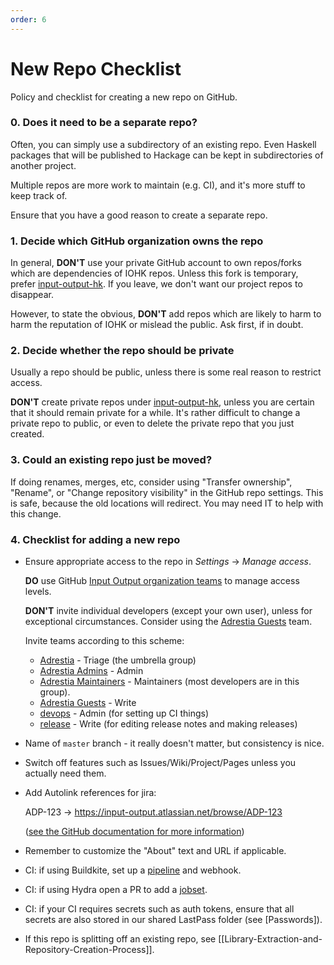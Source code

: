 ```yaml
---
order: 6
---
```


# New Repo Checklist

Policy and checklist for creating a new repo on GitHub.

[input-output-hk]: https://github.com/input-output-hk
[teams]: https://github.com/orgs/input-output-hk/teams
[Adrestia]: https://github.com/orgs/input-output-hk/teams/adrestia
[Adrestia Admins]: https://github.com/orgs/input-output-hk/teams/adrestia-admins
[Adrestia Maintainers]: https://github.com/orgs/input-output-hk/teams/adrestia-maintainers
[Adrestia Guests]: https://github.com/orgs/input-output-hk/teams/adrestia-guests
[devops]: https://github.com/orgs/input-output-hk/teams/devops
[release]: https://github.com/orgs/input-output-hk/teams/release

### 0. Does it need to be a separate repo?

Often, you can simply use a subdirectory of an existing repo. Even
Haskell packages that will be published to Hackage can be kept in
subdirectories of another project.

Multiple repos are more work to maintain (e.g. CI), and it's more
stuff to keep track of.

Ensure that you have a good reason to create a separate repo.

### 1. Decide which GitHub organization owns the repo

In general, **DON'T** use your private GitHub account to own
repos/forks which are dependencies of IOHK repos. Unless this fork is
temporary, prefer [input-output-hk][]. If you leave, we don't want our
project repos to disappear.

However, to state the obvious, **DON'T** add repos which are likely to
harm to harm the reputation of IOHK or mislead the public. Ask first,
if in doubt.

### 2. Decide whether the repo should be private

Usually a repo should be public, unless there is some real reason to
restrict access.

**DON'T** create private repos under [input-output-hk][], unless you
are certain that it should remain private for a while. It's rather
difficult to change a private repo to public, or even to delete the
private repo that you just created.

### 3. Could an existing repo just be moved?

If doing renames, merges, etc, consider using "Transfer ownership",
"Rename", or "Change repository visibility" in the GitHub repo
settings. This is safe, because the old locations will redirect. You
may need IT to help with this change.

### 4. Checklist for adding a new repo

- Ensure appropriate access to the repo in _Settings_ → _Manage access_.

  **DO** use GitHub [Input Output organization teams][teams] to manage access levels.

  **DON'T** invite individual developers (except your own user), unless for exceptional circumstances. Consider using the [Adrestia Guests][] team.

  Invite teams according to this scheme:

  * [Adrestia][] - Triage (the umbrella group)
  * [Adrestia Admins][] - Admin
  * [Adrestia Maintainers][] - Maintainers (most developers are in this group).
  * [Adrestia Guests][] - Write
  * [devops][] - Admin (for setting up CI things)
  * [release][] - Write (for editing release notes and making releases)

- Name of `master` branch - it really doesn't matter, but consistency is nice.

- Switch off features such as Issues/Wiki/Project/Pages unless you actually need them.

- Add Autolink references for jira:

  ADP-123  →  https://input-output.atlassian.net/browse/ADP-123

  ([see the GitHub documentation for more information](https://docs.github.com/en/github/administering-a-repository/configuring-autolinks-to-reference-external-resources))

- Remember to customize the "About" text and URL if applicable.

- CI: if using Buildkite, set up a [pipeline](https://buildkite.com/input-output-hk) and webhook.

- CI: if using Hydra open a PR to add a [jobset](https://github.com/input-output-hk/ci-ops/blob/master/jobsets/default.nix).

- CI: if your CI requires secrets such as auth tokens, ensure that
  all secrets are also stored in our shared LastPass folder (see
  [Passwords]).

- If this repo is splitting off an existing repo, see [[Library-Extraction-and-Repository-Creation-Process]].
